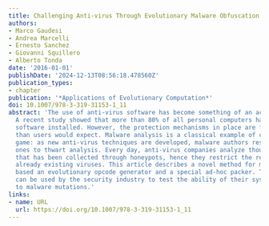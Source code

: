 ```yaml
---
title: Challenging Anti-virus Through Evolutionary Malware Obfuscation
authors:
- Marco Gaudesi
- Andrea Marcelli
- Ernesto Sanchez
- Giovanni Squillero
- Alberto Tonda
date: '2016-01-01'
publishDate: '2024-12-13T08:56:18.478560Z'
publication_types:
- chapter
publication: '*Applications of Evolutionary Computation*'
doi: 10.1007/978-3-319-31153-1_11
abstract: 'The use of anti-virus software has become something of an act of faith.
  A recent study showed that more than 80% of all personal computers have anti-virus
  software installed. However, the protection mechanisms in place are far less effective
  than users would expect. Malware analysis is a classical example of cat-and-mouse
  game: as new anti-virus techniques are developed, malware authors respond with new
  ones to thwart analysis. Every day, anti-virus companies analyze thousands of malware
  that has been collected through honeypots, hence they restrict the research to only
  already existing viruses. This article describes a novel method for malware obfuscation
  based an evolutionary opcode generator and a special ad-hoc packer. The results
  can be used by the security industry to test the ability of their system to react
  to malware mutations.'
links:
- name: URL
  url: https://doi.org/10.1007/978-3-319-31153-1_11
---
```

